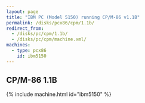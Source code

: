 ```yaml
---
layout: page
title: "IBM PC (Model 5150) running CP/M-86 v1.1B"
permalink: /disks/pcx86/cpm/1.1b/
redirect_from:
  - /disks/pc/cpm/1.1b/
  - /disks/pc/cpm/machine.xml/
machines:
  - type: pcx86
    id: ibm5150
---
```


CP/M-86 1.1B
---

{% include machine.html id="ibm5150" %}
